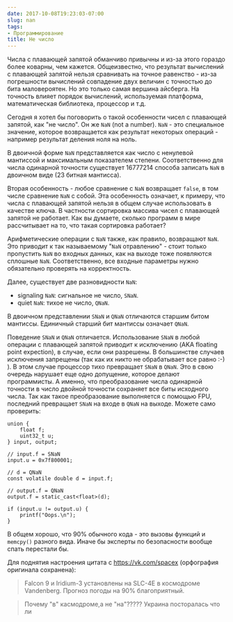 ```yaml
---
date: 2017-10-08T19:23:03-07:00
slug: nan
tags:
- Программирование
title: Не число
---
```


Числа с плавающей запятой обманчиво привычны и из-за этого гораздо более коварны,
чем кажется. Общеизвестно, что результат вычислений с плавающей запятой нельзя
сравнивать на точное равенство - из-за погрешности вычислений совпадение двух
величин с точностью до бита маловероятен. Но это только самая вершина айсберга.
На точность влияет порядок вычислений, используемая платформа, математическая
библиотека, процессор и т.д.

Сегодня я хотел бы поговорить о такой особенности чисел с плавающей запятой, как
"не число". Он же `NaN` (not a number). `NaN` - это специальное значение, которое
возвращается как результат некоторых операций - например результат деления ноля
на ноль.

<!--more-->

В двоичной форме `NaN` представляется как число с ненулевой мантиссой и
максимальным показателем степени. Соответственно для числа одинарной точности
существует 16777214 способа записать `NaN` в двоичном виде (23 битная мантисса).

Вторая особенность - любое сравнение с `NaN` возвращает `false`, в том числе
сравнение `NaN` c собой. Эта особенность означает, к примеру, что числа с
плавающей запятой нельзя в общем случае использовать в качестве ключа. В
частности сортировка массива чисел с плавающей запятой не работает. Как вы
думаете, сколько программ в мире рассчитывает на то, что такая сортировка
работает?

Арифметические операции с `NaN` также, как правило, возвращают `NaN`. Это
приводит к так называемому "`NaN` отравлению" - стоит только пропустить `NaN`
во входных данных, как на выходе тоже появляются сплошные `NaN`. Соответственно,
все входные параметры нужно обязательно проверять на корректность.

Далее, существует две разновидности `NaN`:

* signaling `NaN`: сигнальное не число, `SNaN`.
* quiet `NaN`: тихое не число, `QNaN`.

В двоичном представлении `SNaN` и `QNaN` отличаются старшим битом мантиссы.
Единичный старший бит мантиссы означает `QNaN`.

Поведение `SNaN` и `QNaN` отличается. Использование `SNaN` в любой операции с
плавающей запятой приводит к исключению (AKA floating point
expection), в случае, если они разрешены. В большинстве случаев исключения
запрещены (так как их никто не обрабатывает все равно :-) ). В этом случае
процессор тихо превращает `SNaN` в `QNaN`. Это в свою очередь нарушает еще
одно допущение, которое делают программисты. А именно, что преобразование числа
одинарной точности в число двойной точности сохраняет все биты исходного числа.
Так как такое преобразование выполняется с помощью FPU, последний превращает
`SNaN` на входе в `QNaN` на выходе. Можете само проверить:

```
union {
    float f;
    uint32_t u;
} input, output;

// input.f = SNaN
input.u = 0x7f800001;

// d = QNaN
const volatile double d = input.f;

// output.f = QNaN
output.f = static_cast<float>(d);

if (input.u != output.u) {
    printf("Oops.\n");
}
```

В общем хорошо, что 90% обычного кода - это вызовы функций и `memcpy()` разного
вида. Иначе бы эксперты по безопасности вообще спать перестали бы. 

Для поднятия настроения цитата с https://vk.com/spacex (орфография оригинала
сохранена):

> Falcon 9 и Iridium-3 установлены на SLC-4E в космодроме Vandenberg. Прогноз
> погоды на 90% благоприятный.

> Почему "в" касмодроме,а не "на"????? Украина посторалась что ли

